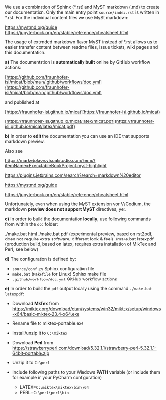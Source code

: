 We use a combination of Sphinx (*.rst)  and MyST markdown (.md) to create our documentation.
Only the main entry point `source/index.rst` is written in *.rst. 
For the individual content files we use MySt markdown: 

https://mystmd.org/guide
https://jupyterbook.org/en/stable/reference/cheatsheet.html
 

The usage of extended markdown flavor MyST instead of *.rst allows us to easier transfer 
content between readme files, issue tickets, wiki pages and this documentation. 

**a)** The documentation is **automatically built** online by GitHub workflow actions:

[https://github.com/fraunhofer-isi/micat/blob/main/.github/workflows/doc.yml](https://github.com/fraunhofer-isi/micat/blob/main/.github/workflows/doc.yml)

and published at

[https://fraunhofer-isi.github.io/micat](https://fraunhofer-isi.github.io/micat)

[https://fraunhofer-isi.github.io/micat/latex/micat.pdf](https://fraunhofer-isi.github.io/micat/latex/micat.pdf)

**b)** In order to **edit** the documentation you can use an IDE that supports markdown preview.

Also see

https://marketplace.visualstudio.com/items?itemName=ExecutableBookProject.myst-highlight

https://plugins.jetbrains.com/search?search=markdown%20editor

https://mystmd.org/guide

https://jupyterbook.org/en/stable/reference/cheatsheet.html

Unfortunately, even when using the MyST extension vor VsCodium, the markdown **preview does not support MyST** directives, yet.


**c)** In order to build the documentation **locally**, use following commands from within the `doc` folder:

./make.bat html
./make.bat pdf        (experimental preview, based on rst2pdf, does not require extra software; different look & feel)
./make.bat latexpdf   (production build, based on latex, requires extra installation of MikTex and Perl, see below)

**d)** The configuration is defined by:

* `source/conf.py` Sphinx configuration file
* `make.bat` (`Makefile` for Linux) Sphinx make file
* `.github/workflow/doc.yml` GitHub workflow actions

**e)** In order to build the `pdf` output locally using the command  `./make.bat latexpdf`:

* Download **MkTex** from https://miktex.org/download/ctan/systems/win32/miktex/setup/windows-x64/basic-miktex-23.4-x64.exe
* Rename file to miktex-portable.exe
* Install/unzip it to `C:\miktex`


* Download **Perl** from https://strawberryperl.com/download/5.32.1.1/strawberry-perl-5.32.1.1-64bit-portable.zip
* Unzip it to `C:\perl`


* Include following paths to your Windows **PATH** variable (or include them for example in your PyCharm configuration)

  * LATEX=`C:\miktex\miktex\bin\x64`
  * PERL=`C:\perl\perl\bin`
